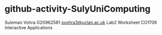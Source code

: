 # github-activity-SulyUniComputing

Suleman Vohra
G20962581
svohra3@uclan.ac.uk
Lab2 Worksheet CO1706 Interactive Applications
